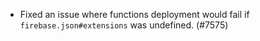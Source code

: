 - Fixed an issue where functions deployment would fail if `firebase.json#extensions` was undefined. (#7575)
